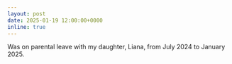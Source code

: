 ```yaml
---
layout: post
date: 2025-01-19 12:00:00+0000
inline: true
---
```


Was on parental leave with my daughter, Liana, from July 2024 to January 2025.
